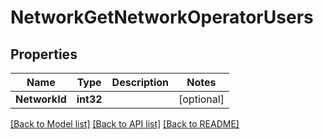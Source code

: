 # NetworkGetNetworkOperatorUsers

## Properties

Name | Type | Description | Notes
------------ | ------------- | ------------- | -------------
**NetworkId** | **int32** |  | [optional] 

[[Back to Model list]](../README.md#documentation-for-models) [[Back to API list]](../README.md#documentation-for-api-endpoints) [[Back to README]](../README.md)


